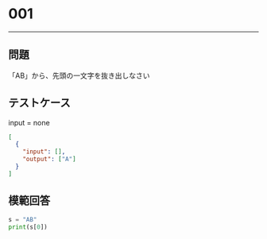 # 001

---

## 問題

「AB」から、先頭の一文字を抜き出しなさい

## テストケース

input = none

```json
[
  {
    "input": [],
    "output": ["A"]
  }
]
```

## 模範回答

```python
s = "AB"
print(s[0])
```
